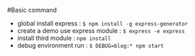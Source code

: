 
#Basic command

 * global install express : `$ npm install -g express-generator`
 * create a demo use express module : `$ express -e express`
 * install third module : `npm install`
 * debug environment run : `$ DEBUG=blog:* npm start`
 